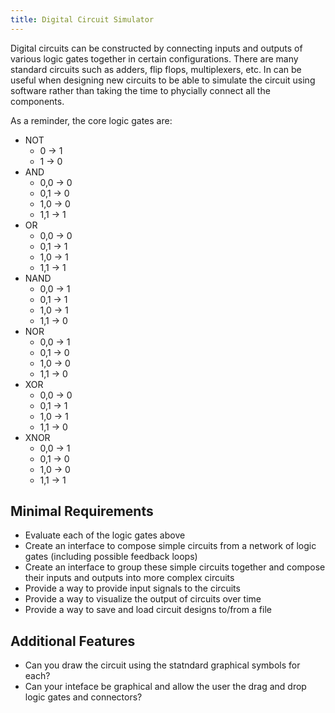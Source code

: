 ```yaml
---
title: Digital Circuit Simulator
---
```

Digital circuits can be constructed by connecting inputs and outputs of various 
logic gates together in certain configurations.  There are many standard circuits
such as adders, flip flops, multiplexers, etc.  In can be useful when designing
new circuits to be able to simulate the circuit using software rather than 
taking the time to phycially connect all the components.

As a reminder, the core logic gates are:
* NOT 
  * 0 → 1
  * 1 → 0 
* AND
  * 0,0 → 0
  * 0,1 → 0
  * 1,0 → 0
  * 1,1 → 1
* OR
  * 0,0 → 0
  * 0,1 → 1
  * 1,0 → 1
  * 1,1 → 1
* NAND
  * 0,0 → 1
  * 0,1 → 1
  * 1,0 → 1
  * 1,1 → 0
* NOR
  * 0,0 → 1
  * 0,1 → 0
  * 1,0 → 0
  * 1,1 → 0
* XOR
  * 0,0 → 0
  * 0,1 → 1
  * 1,0 → 1
  * 1,1 → 0
* XNOR
  * 0,0 → 1
  * 0,1 → 0
  * 1,0 → 0
  * 1,1 → 1

## Minimal Requirements
* Evaluate each of the logic gates above
* Create an interface to compose simple circuits from a network 
  of logic gates (including possible feedback loops)
* Create an interface to group these simple circuits together and compose
  their inputs and outputs into more complex circuits
* Provide a way to provide input signals to the circuits
* Provide a way to visualize the output of circuits over time
* Provide a way to save and load circuit designs to/from a file

## Additional Features
* Can you draw the circuit using the statndard graphical symbols for each?
* Can your inteface be graphical and allow the user the drag and drop logic
  gates and connectors?

